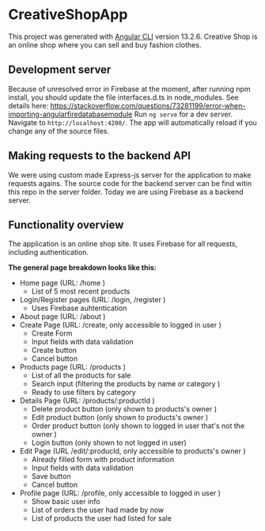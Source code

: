 # CreativeShopApp

This project was generated with [Angular CLI](https://github.com/angular/angular-cli) version 13.2.6.
Creative Shop is an online shop where you can sell and buy fashion clothes.

## Development server

Because of unresolved error in Firebase at the moment, after running npm install, you should update the file interfaces.d.ts in node_modules. See details here: https://stackoverflow.com/questions/73281199/error-when-importing-angularfiredatabasemodule
Run `ng serve` for a dev server. Navigate to `http://localhost:4200/`. The app will automatically reload if you change any of the source files.

## Making requests to the backend API

We were using custom made Express-js server for the application to make requests agains. The source code for the backend server can be find witin this repo in the server folder.
Today we are using Firebase as a backend server.

## Functionality overview

The application is an online shop site. It uses Firebase for all requests, including authentication.

**The general page breakdown looks like this:**

  - Home page (URL: /home )
      - List of 5 most recent products
  - Login/Register pages (URL: /login, /register )
      - Uses Firebase auhtentication
  - About page (URL: /about )
  - Create Page (URL: /create, only accessible to logged in user )
      - Create Form 
      - Input fields with data validation
      - Create button
      - Cancel button
  - Products page (URL: /products )
      - List of all the products for sale
      - Search input (filtering the products by name or category )
      - Ready to use filters by category
  - Details Page (URL: /products/:productId )
      - Delete product button (only shown to products's owner )
      - Edit product button (only shown to products's owner )
      - Order product button (only shown to logged in user that's not the owner )
      - Login button (only shown to not logged in user)
  - Edit Page (URL /edit/:producId, only accessible to products's owner )
      - Already filled form with product information
      - Input fields with data validation
      - Save button
      - Cancel button
  - Profile page (URL: /profile, only accessible to logged in user )
      - Show basic user info
      - List of orders the user had made by now
      - List of products the user had listed for sale
